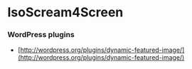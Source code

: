# IsoScream4Screen

### WordPress plugins
* [http://wordpress.org/plugins/dynamic-featured-image/](http://wordpress.org/plugins/dynamic-featured-image/)